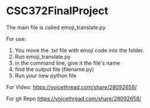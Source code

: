 # CSC372FinalProject
The main file is called emoji_translate.py

For use:
1) You move the .txt file with emoji code into the folder.
2) Run emoji_translate.py
3) in the command line, give it the file's name
4) find the output file (filename.py)
5) Run your new python file

For Video: 
https://voicethread.com/share/28092658/

For git Repo
https://voicethread.com/share/28092658/